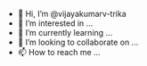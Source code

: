 - 👋 Hi, I’m @vijayakumarv-trika
- 👀 I’m interested in ...
- 🌱 I’m currently learning ...
- 💞️ I’m looking to collaborate on ...
- 📫 How to reach me ...

<!---
vijayakumarv-trika/vijayakumarv-trika is a ✨ special ✨ repository because its `README.md` (this file) appears on your GitHub profile.
You can click the Preview link to take a look at your changes.
--->
